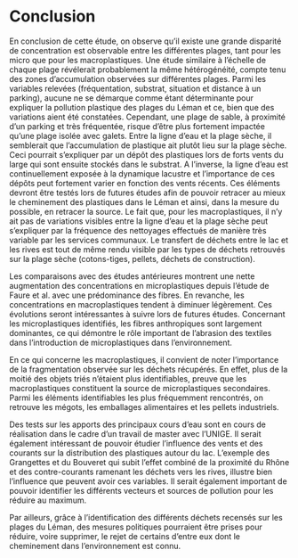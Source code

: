 # Conclusion

En conclusion de cette étude, on observe qu’il existe une grande disparité de concentration est observable entre les différentes plages, tant pour les micro que pour les macroplastiques. Une étude similaire à l’échelle de chaque plage révélerait probablement la même hétérogénéité, compte tenu des zones d’accumulation observées sur différentes plages. Parmi les variables relevées (fréquentation, substrat, situation et distance à un parking), aucune ne se démarque comme étant déterminante pour expliquer la pollution plastique des plages du Léman et ce, bien que des variations aient été constatées. Cependant, une plage de sable, à proximité d’un parking et très fréquentée, risque d’être plus fortement impactée qu’une plage isolée avec galets. Entre la ligne d’eau et la plage sèche, il semblerait que l’accumulation de plastique ait plutôt lieu sur la plage sèche. Ceci pourrait s’expliquer par un dépôt des plastiques lors de forts vents du large qui sont ensuite stockés dans le substrat. A l’inverse, la ligne d’eau est continuellement exposée à la dynamique lacustre et l’importance de ces dépôts peut fortement varier en fonction des vents récents. Ces éléments devront être testés lors de futures études afin de pouvoir retracer au mieux le cheminement des plastiques dans le Léman et ainsi, dans la mesure du possible, en retracer la source. Le fait que, pour les macroplastiques, il n’y ait pas de variations visibles entre la ligne d’eau et la plage sèche peut s’expliquer par la fréquence des nettoyages effectués de manière très variable par les services communaux. Le transfert de déchets entre le lac et les rives est tout de même rendu visible par les types de déchets retrouvés sur la plage sèche (cotons-tiges, pellets, déchets de construction).

Les comparaisons avec des études antérieures montrent une nette augmentation des concentrations en microplastiques depuis l’étude de Faure et al. avec une prédominance des fibres. En revanche, les concentrations en macroplastiques tendent à diminuer légèrement. Ces évolutions seront intéressantes à suivre lors de futures études. Concernant les microplastiques identifiés, les fibres anthropiques sont largement dominantes, ce qui démontre le rôle important de l’abrasion des textiles dans l’introduction de microplastiques dans l’environnement.

En ce qui concerne les macroplastiques, il convient de noter l’importance de la fragmentation observée sur les déchets récupérés. En effet, plus de la moitié des objets triés n’étaient plus identifiables, preuve que les macroplastiques constituent la source de microplastiques secondaires. Parmi les éléments identifiables les plus fréquemment rencontrés, on retrouve les mégots, les emballages alimentaires et les pellets industriels.

Des tests sur les apports des principaux cours d’eau sont en cours de réalisation dans le cadre d’un travail de master avec l’UNIGE. Il serait également intéressant de pouvoir étudier l’influence des vents et des courants sur la distribution des plastiques autour du lac. L’exemple des Grangettes et du Bouveret qui subit l’effet combiné de la proximité du Rhône et des contre-courants ramenant les déchets vers les rives, illustre bien l’influence que peuvent avoir ces variables. Il serait également important de pouvoir identifier les différents vecteurs et sources de pollution pour les réduire au maximum.

Par ailleurs, grâce à l’identification des différents déchets recensés sur les plages du Léman, des mesures politiques pourraient être prises pour réduire, voire supprimer, le rejet de certains d’entre eux dont le cheminement dans l’environnement est connu.

